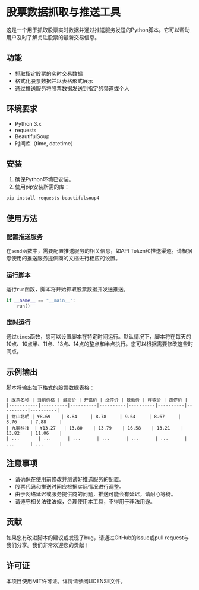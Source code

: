 # 股票数据抓取与推送工具

这是一个用于抓取股票实时数据并通过推送服务发送的Python脚本。它可以帮助用户及时了解关注股票的最新交易信息。

## 功能

- 抓取指定股票的实时交易数据
- 格式化股票数据并以表格形式展示
- 通过推送服务将股票数据发送到指定的频道或个人

## 环境要求

- Python 3.x
- requests
- BeautifulSoup
- 时间库（time, datetime）

## 安装

1. 确保Python环境已安装。
2. 使用pip安装所需的库：

```bash
pip install requests beautifulsoup4
```

## 使用方法

### 配置推送服务

在`send`函数中，需要配置推送服务的相关信息，如API Token和推送渠道。请根据您使用的推送服务提供商的文档进行相应的设置。

### 运行脚本

运行`run`函数，脚本将开始抓取股票数据并发送推送。

```python
if __name__ == "__main__":
    run()
```

### 定时运行

通过`times`函数，您可以设置脚本在特定时间运行。默认情况下，脚本将在每天的10点、10点半、11点、13点、14点的整点和半点执行。您可以根据需要修改这些时间点。

## 示例输出

脚本将输出如下格式的股票数据表格：

```
| 股票名称 | 当前价格 | 最高价 | 开盘价 | 涨停价 | 最低价 | 昨收价 | 跌停价 |
|-----------|----------|----------|----------|----------|----------|----------|----------|
| 常山北明 | ¥8.69    | 8.84     | 8.78     | 9.64     | 8.67     | 8.76     | 7.88     |
| 九联科技  | ¥13.27   | 13.80    | 13.79    | 16.58    | 13.21    | 13.82    | 11.06    |
| ...       | ...      | ...      | ...      | ...      | ...      | ...      | ...      |
```

## 注意事项

- 请确保在使用前修改并测试好推送服务的配置。
- 股票代码和推送时间应根据实际情况进行调整。
- 由于网络延迟或服务提供商的问题，推送可能会有延迟，请耐心等待。
- 请遵守相关法律法规，合理使用本工具，不得用于非法用途。

## 贡献

如果您有改进脚本的建议或发现了bug，请通过GitHub的issue或pull request与我们分享。我们非常欢迎您的贡献！

## 许可证

本项目使用MIT许可证。详情请参阅LICENSE文件。
